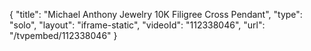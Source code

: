 {
    "title": "Michael Anthony Jewelry 10K Filigree Cross Pendant",
    "type": "solo",
    "layout": "iframe-static",
    "videoId": "112338046",
    "url": "\/tvpembed\/112338046"
}